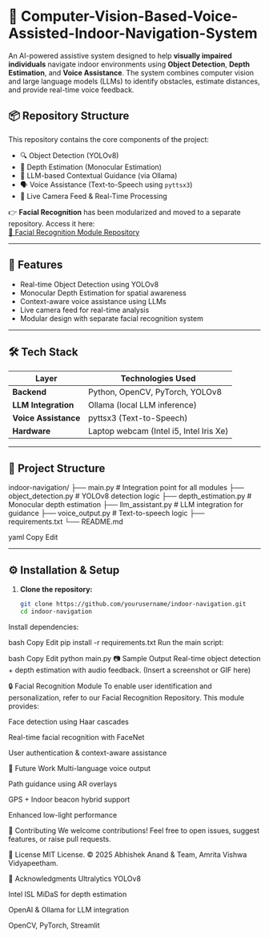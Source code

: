 # 🦯 Computer-Vision-Based-Voice-Assisted-Indoor-Navigation-System
An AI-powered assistive system designed to help **visually impaired individuals** navigate indoor environments using **Object Detection**, **Depth Estimation**, and **Voice Assistance**. The system combines computer vision and large language models (LLMs) to identify obstacles, estimate distances, and provide real-time voice feedback.
## 📦 Repository Structure

This repository contains the core components of the project:

- 🔍 Object Detection (YOLOv8)
- 🌊 Depth Estimation (Monocular Estimation)
- 🧠 LLM-based Contextual Guidance (via Ollama)
- 🗣️ Voice Assistance (Text-to-Speech using `pyttsx3`)
- 🎦 Live Camera Feed & Real-Time Processing

👉 **Facial Recognition** has been modularized and moved to a separate repository. Access it here:  
[🔗 Facial Recognition Module Repository]([https://github.com/yourusername/facial-recognition-module](https://github.com/abhishekanand0811/Facial-Recognition-Module-for-Indoor-Navigation-System))

---

## 🚀 Features

- Real-time Object Detection using YOLOv8
- Monocular Depth Estimation for spatial awareness
- Context-aware voice assistance using LLMs
- Live camera feed for real-time analysis
- Modular design with separate facial recognition system

---

## 🛠️ Tech Stack

| Layer       | Technologies Used |
|------------|-------------------|
| **Backend**  | Python, OpenCV, PyTorch, YOLOv8 |
| **LLM Integration** | Ollama (local LLM inference) |
| **Voice Assistance** | pyttsx3 (Text-to-Speech) |
| **Hardware** | Laptop webcam (Intel i5, Intel Iris Xe) |

---

## 📁 Project Structure

indoor-navigation/
├── main.py # Integration point for all modules
├── object_detection.py # YOLOv8 detection logic
├── depth_estimation.py # Monocular depth estimation
├── llm_assistant.py # LLM integration for guidance
├── voice_output.py # Text-to-speech logic
├── requirements.txt
└── README.md

yaml
Copy
Edit

---

## ⚙️ Installation & Setup

1. **Clone the repository:**
   ```bash
   git clone https://github.com/yourusername/indoor-navigation.git
   cd indoor-navigation
Install dependencies:

bash
Copy
Edit
pip install -r requirements.txt
Run the main script:

bash
Copy
Edit
python main.py
📷 Sample Output
Real-time object detection + depth estimation with audio feedback.
(Insert a screenshot or GIF here)

🔒 Facial Recognition Module
To enable user identification and personalization, refer to our Facial Recognition Repository. This module provides:

Face detection using Haar cascades

Real-time facial recognition with FaceNet

User authentication & context-aware assistance

🔮 Future Work
Multi-language voice output

Path guidance using AR overlays

GPS + Indoor beacon hybrid support

Enhanced low-light performance

🤝 Contributing
We welcome contributions! Feel free to open issues, suggest features, or raise pull requests.

📜 License
MIT License.
© 2025 Abhishek Anand & Team, Amrita Vishwa Vidyapeetham.

🙌 Acknowledgments
Ultralytics YOLOv8

Intel ISL MiDaS for depth estimation

OpenAI & Ollama for LLM integration

OpenCV, PyTorch, Streamlit










